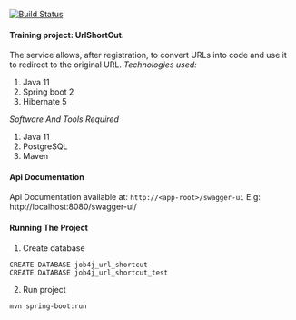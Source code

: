 [![Build Status](https://app.travis-ci.com/vladislav-buivol/job4j_url_shortcut.svg?branch=master)](https://app.travis-ci.com/vladislav-buivol/job4j_url_shortcut)

#### Training project: UrlShortCut. 
The service allows, after registration, to convert URLs into code and use it to redirect to the original URL.
<em> Technologies used:</em>
<ol>
<li> Java 11</li>
<li> Spring boot 2</li>
<li> Hibernate 5 </li>
</ol>

<em>Software And Tools Required </em>
<ol>
<li> Java 11</li>
<li> PostgreSQL </li>
<li> Maven </li>
</ol>

#### Api Documentation

Api Documentation available at: 
````http://<app-root>/swagger-ui````
E.g: http://localhost:8080/swagger-ui/

#### Running The Project

1. Create database

````
CREATE DATABASE job4j_url_shortcut
CREATE DATABASE job4j_url_shortcut_test
````

2. Run project

````
mvn spring-boot:run
````